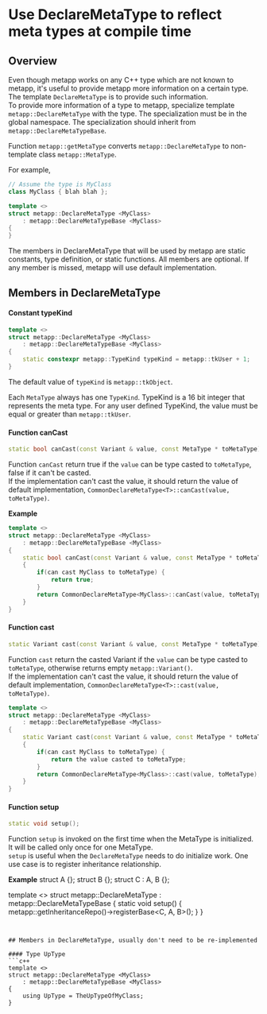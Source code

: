 # Use DeclareMetaType to reflect meta types at compile time

## Overview

Even though metapp works on any C++ type which are not known to metapp, it's useful to provide metapp more information on a certain type. The template `DeclareMetaType` is to provide such information.  
To provide more information of a type to metapp, specialize template `metapp::DeclareMetaType` with the type. The specialization must be in the global namespace. The specialization should inherit from `metapp::DeclareMetaTypeBase`.   

Function `metapp::getMetaType` converts `metapp::DeclareMetaType` to non-template class `metapp::MetaType`.  

For example,  

```c++
// Assume the type is MyClass
class MyClass { blah blah };

template <>
struct metapp::DeclareMetaType <MyClass>
	: metapp::DeclareMetaTypeBase <MyClass>
{
}
```

The members in DeclareMetaType that will be used by metapp are static constants, type definition, or static functions. All members are optional. If any member is missed, metapp will use default implementation.  

## Members in DeclareMetaType

#### Constant typeKind
```c++
template <>
struct metapp::DeclareMetaType <MyClass>
	: metapp::DeclareMetaTypeBase <MyClass>
{
	static constexpr metapp::TypeKind typeKind = metapp::tkUser + 1;
}
```

The default value of `typeKind` is `metapp::tkObject`.  

Each `MetaType` always has one `TypeKind`. TypeKind is a 16 bit integer that represents the meta type. For any user defined TypeKind, the value must be equal or greater than `metapp::tkUser`.  

#### Function canCast

```c++
static bool canCast(const Variant & value, const MetaType * toMetaType)
```

Function `canCast` return true if the `value` can be type casted to `toMetaType`, false if it can't be casted.  
If the implementation can't cast the value, it should return the value of default implementation, `CommonDeclareMetaType<T>::canCast(value, toMetaType)`.  

**Example**  
```c++
template <>
struct metapp::DeclareMetaType <MyClass>
	: metapp::DeclareMetaTypeBase <MyClass>
{
	static bool canCast(const Variant & value, const MetaType * toMetaType)
	{
		if(can cast MyClass to toMetaType) {
			return true;
		}
		return CommonDeclareMetaType<MyClass>::canCast(value, toMetaType);
	}
}
```

#### Function cast

```c++
static Variant cast(const Variant & value, const MetaType * toMetaType);
```

Function `cast` return the casted Variant if the `value` can be type casted to `toMetaType`, otherwise returns empty `metapp::Variant()`.  
If the implementation can't cast the value, it should return the value of default implementation, `CommonDeclareMetaType<T>::cast(value, toMetaType)`.  

```c++
template <>
struct metapp::DeclareMetaType <MyClass>
	: metapp::DeclareMetaTypeBase <MyClass>
{
	static Variant cast(const Variant & value, const MetaType * toMetaType)
	{
		if(can cast MyClass to toMetaType) {
			return the value casted to toMetaType;
		}
		return CommonDeclareMetaType<MyClass>::cast(value, toMetaType);
	}
}
```

#### Function setup
```c++
static void setup();
```

Function `setup` is invoked on the first time when the MetaType is initialized. It will be called only once for one MetaType.  
`setup` is useful when the `DeclareMetaType` needs to do initialize work. One use case is to register inheritance relationship.  

**Example** 
struct A {};
struct B {};
struct C : A, B {};

template <>
struct metapp::DeclareMetaType <C>
	: metapp::DeclareMetaTypeBase <C>
{
	static void setup() {
		metapp::getInheritanceRepo()->registerBase<C, A, B>();
	}
}
```


## Members in DeclareMetaType, usually don't need to be re-implemented

#### Type UpType
```c++
template <>
struct metapp::DeclareMetaType <MyClass>
	: metapp::DeclareMetaTypeBase <MyClass>
{
	using UpType = TheUpTypeOfMyClass;
}
```

